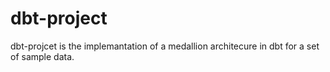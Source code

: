 # dbt-project

dbt-projcet is the implemantation of a medallion architecure in dbt for a set of sample data.


 
